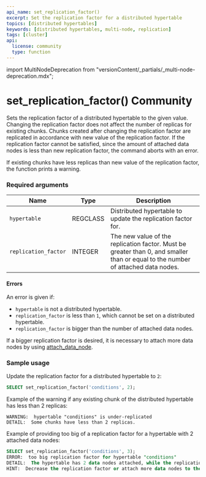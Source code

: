 ```yaml
---
api_name: set_replication_factor()
excerpt: Set the replication factor for a distributed hypertable
topics: [distributed hypertables]
keywords: [distributed hypertables, multi-node, replication]
tags: [cluster]
api:
  license: community
  type: function
---
```


import MultiNodeDeprecation from "versionContent/_partials/_multi-node-deprecation.mdx";

<MultiNodeDeprecation />

# set_replication_factor() <Tag type="community">Community</Tag>

Sets the replication factor of a distributed hypertable to the given value.
Changing the replication factor does not affect the number of replicas for existing chunks.
Chunks created after changing the replication factor are replicated
in accordance with new value of the replication factor. If the replication factor cannot be
satisfied, since the amount of attached data nodes is less than new replication factor,
the command aborts with an error.

If existing chunks have less replicas than new value of the replication factor,
the function prints a warning.

### Required arguments

|Name|Type|Description|
|---|---|---|
| `hypertable` | REGCLASS | Distributed hypertable to update the replication factor for.|
| `replication_factor` | INTEGER | The new value of the replication factor. Must be greater than 0, and smaller than or equal to the number of attached data nodes.|

#### Errors

An error is given if:

*   `hypertable` is not a distributed hypertable.
*   `replication_factor` is less than `1`, which cannot be set on a distributed hypertable.
*   `replication_factor` is bigger than the number of attached data nodes.

If a bigger replication factor is desired, it is necessary to attach more data nodes
by using [attach_data_node][attach_data_node].

### Sample usage

Update the replication factor for a distributed hypertable to `2`:

```sql
SELECT set_replication_factor('conditions', 2);
```

Example of the warning if any existing chunk of the distributed hypertable has less than 2 replicas:

```
WARNING:  hypertable "conditions" is under-replicated
DETAIL:  Some chunks have less than 2 replicas.
```

Example of providing too big of a replication factor for a hypertable with 2 attached data nodes:

```sql
SELECT set_replication_factor('conditions', 3);
ERROR:  too big replication factor for hypertable "conditions"
DETAIL:  The hypertable has 2 data nodes attached, while the replication factor is 3.
HINT:  Decrease the replication factor or attach more data nodes to the hypertable.
```

[attach_data_node]: /api/:currentVersion:/distributed-hypertables/attach_data_node/
